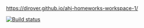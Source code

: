 https://dirover.github.io/ahj-homeworks-workspace-1/

[![Build status](https://ci.appveyor.com/api/projects/status/wcvms9btd1o1mn45/branch/master?svg=true)](https://ci.appveyor.com/project/DiRover/ahj-homeworks-workspace-1/branch/master)